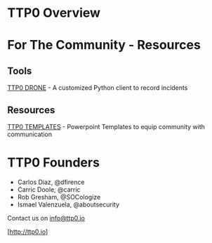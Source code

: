 # TTP0 Overview

# For The Community  - Resources

## Tools
[TTP0 DRONE](https://github.com/TTP0/drone) - A customized Python client to record incidents

## Resources
[TTP0 TEMPLATES](https://github.com/TTP0/ttp0_community_templates) - Powerpoint Templates to equip community with communication


# TTP0 Founders

* Carlos Diaz, @dfirence
* Carric Doole, @carric
* Rob Gresham, @SOCologize
* Ismael Valenzuela, @aboutsecurity


Contact us on info@ttp0.io

[http://ttp0.io]
